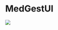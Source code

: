 # MedGestUI
<img src="![20240421_194939](https://github.com/DarioKipaca/MedGestUI/assets/157759202/de585a1c-db3c-484e-8841-6ad2cbd8e2fa)"/>
